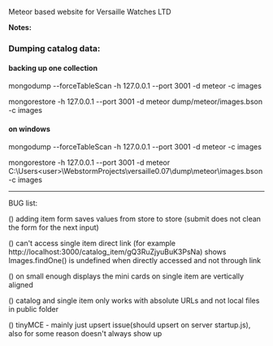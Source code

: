 Meteor based website for Versaille Watches LTD 

**Notes:**

### Dumping catalog data:
#### backing up one collection
mongodump --forceTableScan -h 127.0.0.1 --port 3001 -d meteor -c images

mongorestore -h 127.0.0.1 --port 3001 -d meteor dump/meteor/images.bson -c images

#### on windows
mongodump --forceTableScan -h 127.0.0.1 --port 3001 -d meteor -c images

mongorestore -h 127.0.0.1 --port 3001 -d meteor C:\Users\<user>\WebstormProjects\versaille0.07\dump\meteor\images.bson -c images




___
BUG list:

() adding item form saves values from store to store (submit does not clean the form for the next input)

() can't access single item direct link (for example http://localhost:3000/catalog_item/gQ3RuZjyuBuK3PsNa)
	shows Images.findOne() is undefined when directly accessed and not through link

() on small enough displays the mini cards on single item are vertically aligned

() catalog and  single item only works with absolute URLs and not local files in public folder

() tinyMCE - mainly just upsert issue(should upsert on server startup.js), 
			 also for some reason doesn't always show up